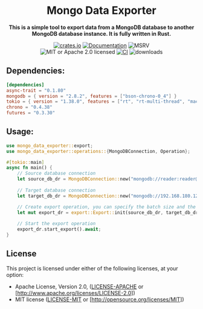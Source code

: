<div align="center">
  <h1>Mongo Data Exporter</h1>
  <p>
    <strong>This is a simple tool to export data from a MongoDB database to another MongoDB database instance. It is fully written in Rust.</strong>
  </p>
  <p>

<!-- prettier-ignore-start -->

[![crates.io](https://img.shields.io/crates/v/mongo_data_exporter?label=latest)](https://crates.io/crates/mongo_data_exporter)
[![Documentation](https://docs.rs/mongo_data_exporter/badge.svg?version=0.1.0)](https://docs.rs/mongo_data_exporter/0.1.0)
![MSRV](https://img.shields.io/badge/rustc-1.72+-ab6000.svg)
<br />
![MIT or Apache 2.0 licensed](https://img.shields.io/crates/l/mongo_data_exporter.svg)
[![CI](https://github.com/mahendrakevin/mongo_data_exporter/actions/workflows/build-binary.yml/badge.svg)](https://github.com/mahendrakevin/mongo_data_exporter/actions/workflows/build-binary.yml)
![downloads](https://img.shields.io/crates/d/mongo_data_exporter.svg)

<!-- prettier-ignore-end -->

  </p>
</div>

## Dependencies:

```toml
[dependencies]
async-trait = "0.1.80"
mongodb = { version = "2.8.2", features = ["bson-chrono-0_4"] }
tokio = { version = "1.38.0", features = ["rt", "rt-multi-thread", "macros"] }
chrono = "0.4.38"
futures = "0.3.30"
```

## Usage:

```rust
use mongo_data_exporter::export;
use mongo_data_exporter::operations::{MongoDBConnection, Operation};

#[tokio::main]
async fn main() {
    // Source database connection
    let source_db_dr = MongoDBConnection::new("mongodb://reader:reader@103.145.195.62:27017/btnsmsgw", "btnsmsgw", "btn-dr").await;
    
    // Target database connection
    let target_db_dr = MongoDBConnection::new("mongodb://192.168.180.125:27017", "btnsmsgw", "btn-dr").await;

    // Create export operation, you can specify the batch size and the limit data to export
    let mut export_dr = export::Export::init(source_db_dr, target_db_dr, 10000, None).await;
    
    // Start the export operation
    export_dr.start_export().await;
}
```

## License

This project is licensed under either of the following licenses, at your option:

- Apache License, Version 2.0, ([LICENSE-APACHE](LICENSE-APACHE) or [http://www.apache.org/licenses/LICENSE-2.0])
- MIT license ([LICENSE-MIT](LICENSE-MIT) or [http://opensource.org/licenses/MIT])
